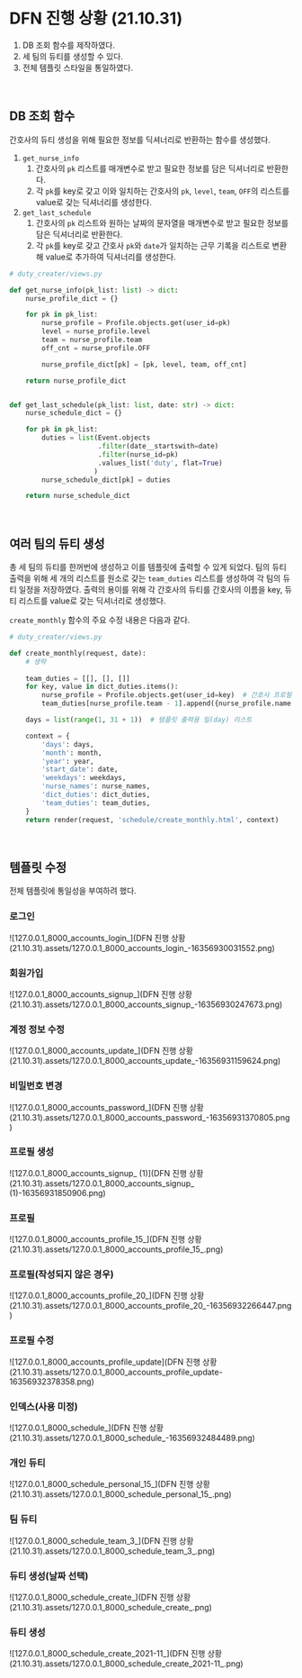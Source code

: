# DFN 진행 상황 (21.10.31)

1. DB 조회 함수를 제작하였다.
2. 세 팀의 듀티를 생성할 수 있다.
3. 전체 템플릿 스타일을 통일하였다.

<br>

## DB 조회 함수

간호사의 듀티 생성을 위해 필요한 정보를 딕셔너리로 반환하는 함수를 생성했다.

1. `get_nurse_info`
   1. 간호사의 `pk` 리스트를 매개변수로 받고 필요한 정보를 담은 딕셔너리로 반환한다.
   2. 각 `pk`를 key로 갖고 이와 일치하는 간호사의 `pk`, `level`, `team`, `OFF`의 리스트를 value로 갖는 딕셔너리를 생성한다.
2. `get_last_schedule`
   1. 간호사의 `pk` 리스트와 원하는 날짜의 문자열을 매개변수로 받고 필요한 정보를 담은 딕셔너리로 반환한다.
   2. 각 `pk`를 key로 갖고 간호사 `pk`와 `date`가 일치하는 근무 기록을 리스트로 변환해 value로 추가하여 딕셔너리를 생성한다.

```python
# duty_creater/views.py

def get_nurse_info(pk_list: list) -> dict:
    nurse_profile_dict = {}

    for pk in pk_list:
        nurse_profile = Profile.objects.get(user_id=pk)
        level = nurse_profile.level
        team = nurse_profile.team
        off_cnt = nurse_profile.OFF

        nurse_profile_dict[pk] = [pk, level, team, off_cnt]

    return nurse_profile_dict


def get_last_schedule(pk_list: list, date: str) -> dict:
    nurse_schedule_dict = {}

    for pk in pk_list:
        duties = list(Event.objects
                      .filter(date__startswith=date)
                      .filter(nurse_id=pk)
                      .values_list('duty', flat=True)
                     )
        nurse_schedule_dict[pk] = duties

    return nurse_schedule_dict
```

<br>

## 여러 팀의 듀티 생성

총 세 팀의 듀티를 한꺼번에 생성하고 이를 템플릿에 출력할 수 있게 되었다. 팀의 듀티 출력을 위해 세 개의 리스트를 원소로 갖는 `team_duties` 리스트를 생성하여 각 팀의 듀티 일정을 저장하였다. 출력의 용이를 위해 각 간호사의 듀티를 간호사의 이름을 key, 듀티 리스트를 value로 갖는 딕셔너리로 생성했다.

`create_monthly` 함수의 주요 수정 내용은 다음과 같다.

```python
# duty_creater/views.py

def create_monthly(request, date):
    # 생략
    
    team_duties = [[], [], []]
    for key, value in dict_duties.items():
        nurse_profile = Profile.objects.get(user_id=key)  # 간호사 프로필 객체
        team_duties[nurse_profile.team - 1].append({nurse_profile.name: value})

    days = list(range(1, 31 + 1))  # 템플릿 출력용 일(day) 리스트

    context = {
        'days': days,
        'month': month,
        'year': year,
        'start_date': date,
        'weekdays': weekdays,
        'nurse_names': nurse_names,
        'dict_duties': dict_duties,
        'team_duties': team_duties,
    }
    return render(request, 'schedule/create_monthly.html', context)
```

<br>

## 템플릿 수정

전체 템플릿에 통일성을 부여하려 했다.

### 로그인

![127.0.0.1_8000_accounts_login_](DFN 진행 상황 (21.10.31).assets/127.0.0.1_8000_accounts_login_-16356930031552.png)

### 회원가입

![127.0.0.1_8000_accounts_signup_](DFN 진행 상황 (21.10.31).assets/127.0.0.1_8000_accounts_signup_-16356930247673.png)

### 계정 정보 수정

![127.0.0.1_8000_accounts_update_](DFN 진행 상황 (21.10.31).assets/127.0.0.1_8000_accounts_update_-16356931159624.png)

### 비밀번호 변경

![127.0.0.1_8000_accounts_password_](DFN 진행 상황 (21.10.31).assets/127.0.0.1_8000_accounts_password_-16356931370805.png)

### 프로필 생성

![127.0.0.1_8000_accounts_signup_ (1)](DFN 진행 상황 (21.10.31).assets/127.0.0.1_8000_accounts_signup_ (1)-16356931850906.png)

### 프로필

![127.0.0.1_8000_accounts_profile_15_](DFN 진행 상황 (21.10.31).assets/127.0.0.1_8000_accounts_profile_15_.png)

### 프로필(작성되지 않은 경우)

![127.0.0.1_8000_accounts_profile_20_](DFN 진행 상황 (21.10.31).assets/127.0.0.1_8000_accounts_profile_20_-16356932266447.png)

### 프로필 수정

![127.0.0.1_8000_accounts_profile_update](DFN 진행 상황 (21.10.31).assets/127.0.0.1_8000_accounts_profile_update-16356932378358.png)

### 인덱스(사용 미정)

![127.0.0.1_8000_schedule_](DFN 진행 상황 (21.10.31).assets/127.0.0.1_8000_schedule_-16356932484489.png)

### 개인 듀티

![127.0.0.1_8000_schedule_personal_15_](DFN 진행 상황 (21.10.31).assets/127.0.0.1_8000_schedule_personal_15_.png)

### 팀 듀티

![127.0.0.1_8000_schedule_team_3_](DFN 진행 상황 (21.10.31).assets/127.0.0.1_8000_schedule_team_3_.png)

### 듀티 생성(날짜 선택)

![127.0.0.1_8000_schedule_create_](DFN 진행 상황 (21.10.31).assets/127.0.0.1_8000_schedule_create_.png)

### 듀티 생성

![127.0.0.1_8000_schedule_create_2021-11_](DFN 진행 상황 (21.10.31).assets/127.0.0.1_8000_schedule_create_2021-11_.png)

